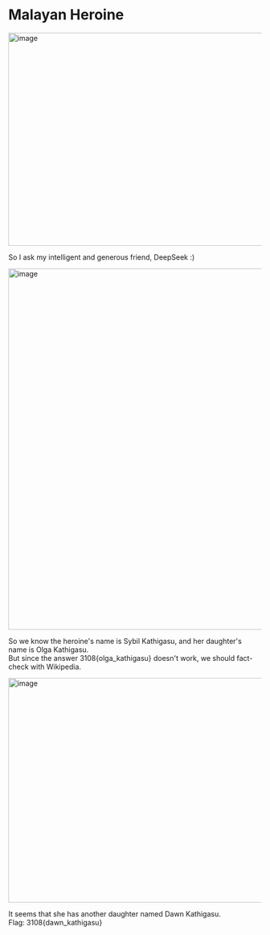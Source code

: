 # Malayan Heroine

<img width="618" height="424" alt="image" src="https://github.com/user-attachments/assets/8098a215-aa4a-46f0-b6fa-ce071df2d758" /> <br>

So I ask my intelligent and generous friend, DeepSeek :) <br>

<img width="1051" height="719" alt="image" src="https://github.com/user-attachments/assets/8dad1f0a-a007-4325-a94d-4f6def470d4d" /> <br>

So we know the heroine's name is Sybil Kathigasu, and her daughter's name is Olga Kathigasu. <br> 
But since the answer 3108{olga_kathigasu} doesn't work, we should fact-check with Wikipedia. <br>

<img width="1224" height="447" alt="image" src="https://github.com/user-attachments/assets/2abbdb88-1195-4745-910d-4e1ff890237a" /> <br>

It seems that she has another daughter named Dawn Kathigasu. <br>
Flag: 3108{dawn_kathigasu}



